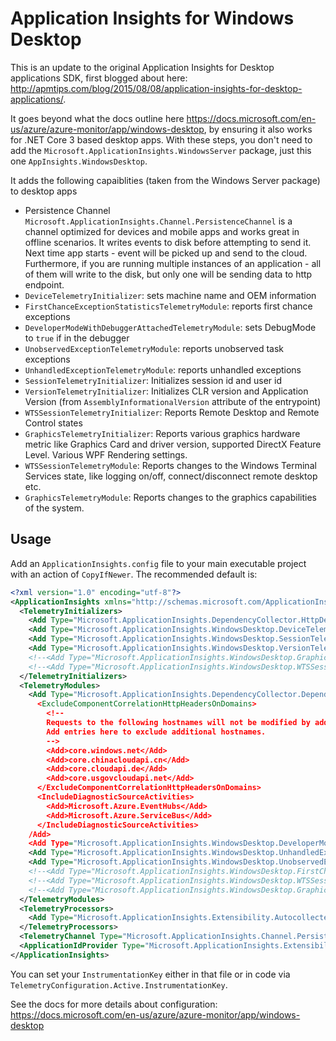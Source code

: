 # Application Insights for Windows Desktop

This is an update to the original Application Insights for Desktop applications SDK, first blogged about here: http://apmtips.com/blog/2015/08/08/application-insights-for-desktop-applications/.

It goes beyond what the docs outline here https://docs.microsoft.com/en-us/azure/azure-monitor/app/windows-desktop, by ensuring it also works
for .NET Core 3 based desktop apps. With these steps, you don't need to add the `Microsoft.ApplicationInsights.WindowsServer` package,
just this one `AppInsights.WindowsDesktop`.

It adds the following capaiblities (taken from the Windows Server package) to desktop apps

- Persistence Channel 
   `Microsoft.ApplicationInsights.Channel.PersistenceChannel` is a channel optimized for devices and mobile apps and works great in offline scenarios.  It writes events to disk before attempting to send it. Next time app starts - event will be picked up and send to the cloud. Furthermore, if you are running multiple instances of an application - all of them will write to the disk, but only one will be sending data to http endpoint.
- `DeviceTelemetryInitializer`: sets machine name and OEM information
- `FirstChanceExceptionStatisticsTelemetryModule`: reports first chance exceptions
- `DeveloperModeWithDebuggerAttachedTelemetryModule`: sets DebugMode to `true` if in the debugger
- `UnobservedExceptionTelemetryModule`: reports unobserved task exceptions
- `UnhandledExceptionTelemetryModule`: reports unhandled exceptions
- `SessionTelemetryInitializer`: Initializes session id and user id
- `VersionTelemetryInitializer`: Initializes CLR version and Application Version (from `AssemblyInformationalVersion` attribute of the entrypoint)
- `WTSSessionTelemetryInitializer`: Reports Remote Desktop and Remote Control states
- `GraphicsTelemetryInitializer`: Reports various graphics hardware metric like Graphics Card and driver version, supported DirectX Feature Level. Various WPF Rendering settings.
- `WTSSessionTelemetryModule`: Reports changes to the Windows Terminal Services state, like logging on/off, connect/disconnect remote desktop etc.
- `GraphicsTelemetryModule`: Reports changes to the graphics capabilities of the system.


## Usage
Add an `ApplicationInsights.config` file to your main executable project with an action of `CopyIfNewer`. The recommended default is:

```xml
<?xml version="1.0" encoding="utf-8"?>
<ApplicationInsights xmlns="http://schemas.microsoft.com/ApplicationInsights/2013/Settings">
  <TelemetryInitializers>
    <Add Type="Microsoft.ApplicationInsights.DependencyCollector.HttpDependenciesParsingTelemetryInitializer, Microsoft.AI.DependencyCollector" />
    <Add Type="Microsoft.ApplicationInsights.WindowsDesktop.DeviceTelemetryInitializer, AppInsights.WindowsDesktop"/>
    <Add Type="Microsoft.ApplicationInsights.WindowsDesktop.SessionTelemetryInitializer, AppInsights.WindowsDesktop"/>
    <Add Type="Microsoft.ApplicationInsights.WindowsDesktop.VersionTelemetryInitializer, AppInsights.WindowsDesktop"/>
    <!--<Add Type="Microsoft.ApplicationInsights.WindowsDesktop.GraphicsTelemetryInitializer, AppInsights.WindowsDesktop"/>-->
    <!--<Add Type="Microsoft.ApplicationInsights.WindowsDesktop.WTSSessionTelemetryInitializer, AppInsights.WindowsDesktop"/>-->
  </TelemetryInitializers>
  <TelemetryModules>
    <Add Type="Microsoft.ApplicationInsights.DependencyCollector.DependencyTrackingTelemetryModule, Microsoft.AI.DependencyCollector"
      <ExcludeComponentCorrelationHttpHeadersOnDomains>
        <!-- 
        Requests to the following hostnames will not be modified by adding correlation headers.         
        Add entries here to exclude additional hostnames.
        -->
        <Add>core.windows.net</Add>
        <Add>core.chinacloudapi.cn</Add>
        <Add>core.cloudapi.de</Add>
        <Add>core.usgovcloudapi.net</Add>
      </ExcludeComponentCorrelationHttpHeadersOnDomains>
      <IncludeDiagnosticSourceActivities>
        <Add>Microsoft.Azure.EventHubs</Add>
        <Add>Microsoft.Azure.ServiceBus</Add>
      </IncludeDiagnosticSourceActivities>
    /Add>
    <Add Type="Microsoft.ApplicationInsights.WindowsDesktop.DeveloperModeWithDebuggerAttachedTelemetryModule, AppInsights.WindowsDesktop" />
    <Add Type="Microsoft.ApplicationInsights.WindowsDesktop.UnhandledExceptionTelemetryModule, AppInsights.WindowsDesktop"/>
    <Add Type="Microsoft.ApplicationInsights.WindowsDesktop.UnobservedExceptionTelemetryModule, AppInsights.WindowsDesktop" />
    <!--<Add Type="Microsoft.ApplicationInsights.WindowsDesktop.FirstChanceExceptionStatisticsTelemetryModule, AppInsights.WindowsDesktop" />-->
    <!--<Add Type="Microsoft.ApplicationInsights.WindowsDesktop.WTSSessionTelemetryModule, AppInsights.WindowsDesktop" />-->
    <!--<Add Type="Microsoft.ApplicationInsights.WindowsDesktop.GraphicsTelemetryModule, AppInsights.WindowsDesktop" />-->
  </TelemetryModules>  
  <TelemetryProcessors>
    <Add Type="Microsoft.ApplicationInsights.Extensibility.AutocollectedMetricsExtractor, Microsoft.ApplicationInsights"/>
  </TelemetryProcessors>
  <TelemetryChannel Type="Microsoft.ApplicationInsights.Channel.PersistenceChannel, AppInsights.WindowsDesktop"/>
  <ApplicationIdProvider Type="Microsoft.ApplicationInsights.Extensibility.Implementation.ApplicationId.ApplicationInsightsApplicationIdProvider, Microsoft.ApplicationInsights"/>
</ApplicationInsights>
```

You can set your `InstrumentationKey` either in that file or in code via `TelemetryConfiguration.Active.InstrumentationKey`.

See the docs for more details about configuration: https://docs.microsoft.com/en-us/azure/azure-monitor/app/windows-desktop

